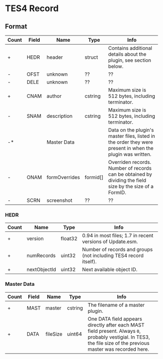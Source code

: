 TES4 Record
===========

## Format

Count | Field | Name | Type | Info
------|-------|------|------|-----
+ | HEDR | header | struct | Contains additional details about the plugin, see section below.
- | OFST | unknown | ?? | ??
- | DELE | unknown | ?? | ??
+ | CNAM | author | cstring | Maximum size is 512 bytes, including terminator.
- | SNAM | description | cstring | Maximum size is 512 bytes, including terminator.
-* | | Master Data | | Data on the plugin's master files, listed in the order they were present in when the plugin was written.
- | ONAM | formOverrides | formid[] | Overriden records. Number of records can be obtained by dividing the field size by the size of a FormID.
- | SCRN | screenshot | ?? | ??

### HEDR

Count | Name | Type | Info
------|------|------|-----
+ | version | float32 | 0.94 in most files; 1.7 in recent versions of Update.esm.
+ | numRecords | uint32 | Number of records and groups (not including TES4 record itself).
+ | nextObjectId | uint32 | Next available object ID.

### Master Data

Count | Field | Name | Type | Info
------|-------|------|------|-----
+ | MAST | master | cstring | The filename of a master plugin.
+ | DATA | fileSize | uint64 | One DATA field appears directly after each MAST field present. Always `0`, probably vestigial. In TES3, the file size of the previous master was recorded here.
